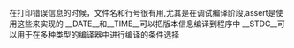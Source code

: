 在打印错误信息的时候，文件名和行号很有用,尤其是在调试编译阶段,assert是使用这些来实现的
__DATE__和__TIME__可以把版本信息编译到程序中
__STDC__可以用于在多种类型的编译器中进行编译的条件选择


